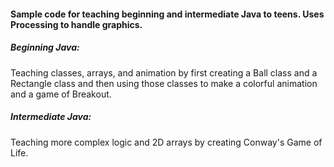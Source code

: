 #### Sample code for teaching beginning and intermediate Java to teens. Uses Processing to handle graphics.

##### Beginning Java:
Teaching classes, arrays, and animation by first creating a Ball class and a Rectangle class and then using those classes to make a colorful animation and a game of Breakout.

##### Intermediate Java:
Teaching more complex logic and 2D arrays by creating Conway's Game of Life.
